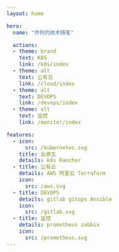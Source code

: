 ```yaml
---
layout: home

hero:
  name: "乔钶的技术随笔"

  actions:
  - theme: brand
    text: K8S
    link: /k8s/index
  - theme: alt
    text: 公有云
    link: /cloud/index
  - theme: alt
    text: DEVOPS
    link: /devops/index
  - theme: alt
    text: 监控
    link: /monitor/index

features:
  - icon:
      src: /kubernetes.svg
    title: 云原生
    details: k8s Rancher
  - title: 公有云
    details: AWS 阿里云 Terraform
    icon:
      src: /aws.svg
  - title: DEVOPS
    details: gitlab gitops Ansible
    icon:
      src: /gitlab.svg
  - title: 监控
    details: prometheus zabbix
    icon:
      src: /prometheus.svg
---
```


